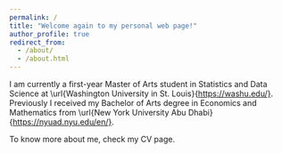 ```yaml
---
permalink: /
title: "Welcome again to my personal web page!"
author_profile: true
redirect_from: 
  - /about/
  - /about.html
---
```


I am currently a first-year Master of Arts student in Statistics and Data Science at \url{Washington University in St. Louis}{https://washu.edu/}. Previously I received my Bachelor of Arts degree in Economics and Mathematics from \url{New York University Abu Dhabi}{https://nyuad.nyu.edu/en/}. 

To know more about me, check my CV page.
